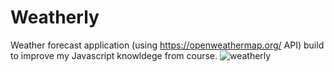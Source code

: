 # Weatherly
Weather forecast application (using https://openweathermap.org/ API) build to improve my Javascript knowldege from course.
![weatherly](https://user-images.githubusercontent.com/90336176/159162928-0a438b6b-39a7-455c-886a-cf72087ebd18.png)

